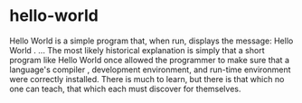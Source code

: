 # hello-world
Hello World is a simple program that, when run, displays the message: Hello World . ... The most likely historical explanation is simply that a short program like Hello World once allowed the programmer to make sure that a language's compiler , development environment, and run-time environment were correctly installed.
There is much to learn, but there is that which no one can teach, that which each must discover for themselves.
